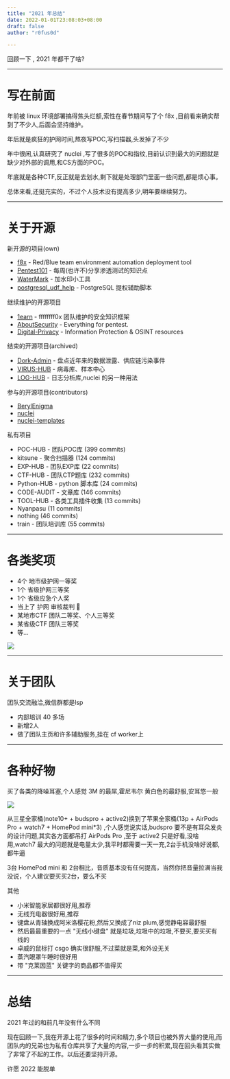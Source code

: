 ```yaml
---
title: "2021 年总结"
date: 2022-01-01T23:08:03+08:00
draft: false
author: "r0fus0d"

---
```


回顾一下 , 2021 年都干了啥?

<!--more-->

---

# 写在前面

年前被 linux 环境部署搞得焦头烂额,索性在春节期间写了个 f8x ,目前看来确实帮到了不少人,后面会坚持维护。

年后就是疯狂的护网时间,熬夜写POC,写扫描器,头发掉了不少

年中很闲,认真研究了 nuclei ,写了很多的POC和指纹,目前认识到最大的问题就是缺少对外部的调用,和CS方面的POC。

年底就是各种CTF,反正就是去划水,剩下就是处理部门里面一些问题,都是烦心事。

总体来看,还挺充实的，不过个人技术没有提高多少,明年要继续努力。

---

# 关于开源

新开源的项目(own)
- [f8x](https://github.com/ffffffff0x/f8x) - Red/Blue team environment automation deployment tool
- [Pentest101](https://github.com/ffffffff0x/Pentest101) - 每周(也许不)分享渗透测试的知识点
- [WaterMark](https://github.com/ffffffff0x/WaterMark) - 加水印小工具
- [postgresql_udf_help](https://github.com/No-Github/postgresql_udf_help) - PostgreSQL 提权辅助脚本

继续维护的开源项目
- [1earn](https://github.com/No-Github/1earn) - ffffffff0x 团队维护的安全知识框架
- [AboutSecurity](https://github.com/ffffffff0x/AboutSecurity) - Everything for pentest.
- [Digital-Privacy](https://github.com/ffffffff0x/Digital-Privacy) - Information Protection & OSINT resources

结束的开源项目(archived)
- [Dork-Admin](https://github.com/ffffffff0x/Dork-Admin) - 盘点近年来的数据泄露、供应链污染事件
- [VIRUS-HUB](https://github.com/ffffffff0x/VIRUS-HUB) - 病毒库、样本中心
- [LOG-HUB](https://github.com/ffffffff0x/LOG-HUB) - 日志分析库,nuclei 的另一种用法

参与的开源项目(contributors)
- [BerylEnigma](https://github.com/ffffffff0x/BerylEnigma)
- [nuclei](https://github.com/projectdiscovery/nuclei)
- [nuclei-templates](https://github.com/projectdiscovery/nuclei-templates)

私有项目
- POC-HUB - 团队POC库 (399 commits)
- kitsune - 聚合扫描器 (124 commits)
- EXP-HUB - 团队EXP库 (22 commits)
- CTF-HUB - 团队CTP题库 (232 commits)
- Python-HUB - python 脚本库 (24 commits)
- CODE-AUDIT - 文章库 (146 commits)
- TOOL-HUB - 各类工具插件收集 (13 commits)
- Nyanpasu (11 commits)
- nothing (46 commits)
- train - 团队培训库 (55 commits)

---

# 各类奖项

- 4个 地市级护网一等奖
- 1个 省级护网三等奖
- 1个 省级应急个人奖
- 当上了 护网 审核裁判 🤣
- 某地市CTF 团队二等奖、个人三等奖
- 某省级CTF 团队三等奖
- 等...

![](https://gitee.com/asdasdasd123123/pic/raw/master/blog/5/2.png)

---

# 关于团队

团队交流融洽,微信群都是lsp

- 内部培训 40 多场
- 新增2人
- 做了团队主页和许多辅助服务,挂在 cf worker上

---

# 各种好物

买了各类的降噪耳塞,个人感觉 3M 的最屌,霍尼韦尔 黄白色的最舒服,安耳悠一般

![](https://gitee.com/asdasdasd123123/pic/raw/master/blog/5/1.jpg)

从三星全家桶(note10+ + budspro + active2)换到了苹果全家桶(13p + AirPods Pro + watch7 + HomePod mini*3) ,个人感觉说实话,budspro 要不是有耳朵发炎的设计问题,其实各方面都吊打 AirPods Pro ,至于 active2 只是好看,没啥用,watch7 最大的问题就是电量太少,我平时都需要一天一充,2台手机没啥好说都,都牛逼

3台 HomePod mini 和 2台相比，音质基本没有任何提高，当然你把音量拉满当我没说，个人建议要买买2台，要么不买

其他
* 小米智能家居都很好用,推荐
* 无线充电器很好用,推荐
* 键盘从青轴换成阿米洛樱花粉,然后又换成了niz plum,感觉静电容最舒服
* 然后最最重要的一点 "无线小键盘" 就是垃圾,垃圾中的垃圾,不要买,要买买有线的
* 卓威的鼠标打 csgo 确实很舒服,不过菜就是菜,和外设无关
* 蒸汽眼罩午睡时很好用
* 带 "克莱因蓝" 关键字的商品都不值得买

---

# 总结

2021 年过的和前几年没有什么不同

现在回顾一下,我在开源上花了很多的时间和精力,多个项目也被外界大量的使用,而团队内的兄弟也为私有仓库共享了大量的内容,一步一步的积累,现在回头看其实做了非常了不起的工作。以后还要坚持开源。

许愿 2022 能脱单
